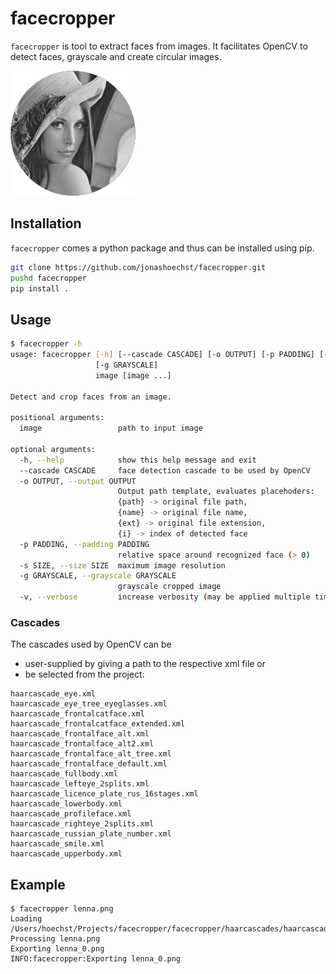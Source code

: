 facecropper
=== 

`facecropper` is tool to extract faces from images. It facilitates OpenCV to detect faces, grayscale and create circular images.

![lenna.png processed by facecropper with default settings](lenna_0.png)

## Installation

`facecropper` comes a python package and thus can be installed using pip.

```bash
git clone https://github.com/jonashoechst/facecropper.git
pushd facecropper
pip install .
```

## Usage

```bash
$ facecropper -h
usage: facecropper [-h] [--cascade CASCADE] [-o OUTPUT] [-p PADDING] [-s SIZE]
                   [-g GRAYSCALE]
                   image [image ...]

Detect and crop faces from an image.

positional arguments:
  image                 path to input image

optional arguments:
  -h, --help            show this help message and exit
  --cascade CASCADE     face detection cascade to be used by OpenCV
  -o OUTPUT, --output OUTPUT
                        Output path template, evaluates placehoders: 
                        {path} -> original file path, 
                        {name} -> original file name,
                        {ext} -> original file extension, 
                        {i} -> index of detected face
  -p PADDING, --padding PADDING
                        relative space around recognized face (> 0)
  -s SIZE, --size SIZE  maximum image resolution
  -g GRAYSCALE, --grayscale GRAYSCALE
                        grayscale cropped image
  -v, --verbose         increase verbosity (may be applied multiple times)
```

### Cascades

The cascades used by OpenCV can be 

- user-supplied by giving a path to the respective xml file or 
- be selected from the project:

```
haarcascade_eye.xml
haarcascade_eye_tree_eyeglasses.xml
haarcascade_frontalcatface.xml
haarcascade_frontalcatface_extended.xml
haarcascade_frontalface_alt.xml
haarcascade_frontalface_alt2.xml
haarcascade_frontalface_alt_tree.xml
haarcascade_frontalface_default.xml
haarcascade_fullbody.xml
haarcascade_lefteye_2splits.xml
haarcascade_licence_plate_rus_16stages.xml
haarcascade_lowerbody.xml
haarcascade_profileface.xml
haarcascade_righteye_2splits.xml
haarcascade_russian_plate_number.xml
haarcascade_smile.xml
haarcascade_upperbody.xml
```

## Example

```
$ facecropper lenna.png 
Loading /Users/hoechst/Projects/facecropper/facecropper/haarcascades/haarcascade_frontalface_default.xml
Processing lenna.png
Exporting lenna_0.png
INFO:facecropper:Exporting lenna_0.png
```
